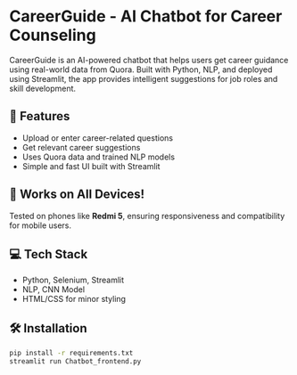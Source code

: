 # CareerGuide - AI Chatbot for Career Counseling

CareerGuide is an AI-powered chatbot that helps users get career guidance using real-world data from Quora. Built with Python, NLP, and deployed using Streamlit, the app provides intelligent suggestions for job roles and skill development.

## 🚀 Features
- Upload or enter career-related questions
- Get relevant career suggestions
- Uses Quora data and trained NLP models
- Simple and fast UI built with Streamlit

## 📱 Works on All Devices!
Tested on phones like **Redmi 5**, ensuring responsiveness and compatibility for mobile users.

## 💻 Tech Stack
- Python, Selenium, Streamlit
- NLP, CNN Model
- HTML/CSS for minor styling



## 🛠️ Installation
```bash
pip install -r requirements.txt
streamlit run Chatbot_frontend.py
